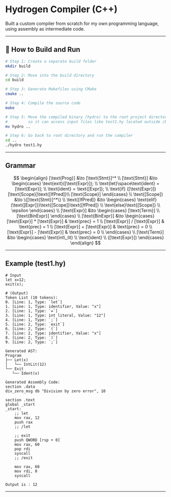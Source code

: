 # Hydrogen Compiler (C++)

Built a custom compiler from scratch for my own programming language, using assembly as intermediate code.

---

## 🔧 How to Build and Run

```bash
# Step 1: Create a separate build folder
mkdir build

# Step 2: Move into the build directory
cd build

# Step 3: Generate Makefiles using CMake
cmake ..

# Step 4: Compile the source code
make

# Step 5: Move the compiled binary (hydro) to the root project directory
#         so it can access input files like test1.hy located outside /build
mv hydro ..

# Step 6: Go back to root directory and run the compiler
cd ..
./hydro test1.hy

```
---
## Grammar

$$
\begin{align}
    [\text{Prog}] &\to [\text{Stmt}]^* \\
    [\text{Stmt}] &\to
    \begin{cases}
        \text{exit}([\text{Expr}]); \\
        \text{let}\space\text{ident} = [\text{Expr}]; \\
        \text{ident} = \text{[Expr]}; \\
        \text{if} ([\text{Expr}])[\text{Scope}]\text{[IfPred]}\\
        [\text{Scope}]
    \end{cases} \\
    \text{[Scope]} &\to \{[\text{Stmt}]^*\} \\
    \text{[IfPred]} &\to 
    \begin{cases}
        \text{elif}(\text{[Expr]})\text{[Scope]}\text{[IfPred]} \\
        \text{else}\text{[Scope]} \\
        \epsilon
    \end{cases} \\
    [\text{Expr}] &\to
    \begin{cases}
        [\text{Term}] \\
        [\text{BinExpr}]
    \end{cases} \\
    [\text{BinExpr}] &\to
    \begin{cases}
        [\text{Expr}] * [\text{Expr}] & \text{prec} = 1 \\
        [\text{Expr}] / [\text{Expr}] & \text{prec} = 1 \\
        [\text{Expr}] + [\text{Expr}] & \text{prec} = 0 \\
        [\text{Expr}] - [\text{Expr}] & \text{prec} = 0 \\
    \end{cases} \\ 
    [\text{Term}] &\to
    \begin{cases}
        \text{int\_lit} \\
        \text{ident} \\
        ([\text{Expr}])
    \end{cases}
\end{align}
$$

---
## Example (test1.hy)

```
# Input
let x=12;
exit(x);
```
```
# (Output)
Token List (10 tokens):
0. [Line: 1, Type: `let`]
1. [Line: 1, Type: identifier, Value: "x"]
2. [Line: 1, Type: `=`]
3. [Line: 1, Type: int literal, Value: "12"]
4. [Line: 1, Type: `;`]
5. [Line: 2, Type: `exit`]
6. [Line: 2, Type: `(`]
7. [Line: 2, Type: identifier, Value: "x"]
8. [Line: 2, Type: `)`]
9. [Line: 2, Type: `;`]

Generated AST:
Program
├── Let(x)
│   └── IntLit(12)
└── Exit
   └── Ident(x)

Generated Assembly Code:
section .data
div_zero_msg db "Division by zero error", 10

section .text
global _start
_start:
    ;; let
    mov rax, 12
    push rax
    ;; /let

    ;; exit
    push QWORD [rsp + 0]
    mov rax, 60
    pop rdi
    syscall
    ;; /exit

    mov rax, 60
    mov rdi, 0
    syscall

Output is : 12
```
---

